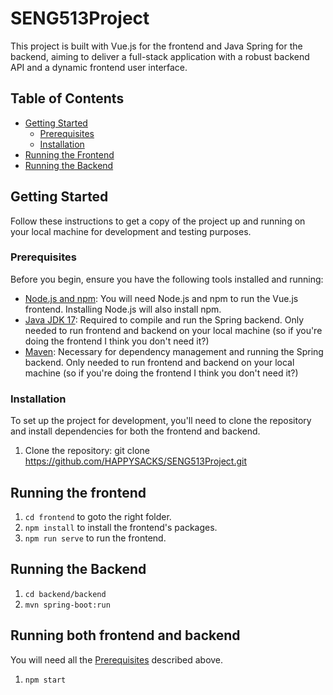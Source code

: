 # SENG513Project

This project is built with Vue.js for the frontend and Java Spring for the backend, aiming to deliver a full-stack application with a robust backend API and a dynamic frontend user interface.

## Table of Contents

- [Getting Started](#getting-started)
  - [Prerequisites](#prerequisites)
  - [Installation](#installation)
- [Running the Frontend](#running-the-frontend)
- [Running the Backend](#running-the-backend)


## Getting Started

Follow these instructions to get a copy of the project up and running on your local machine for development and testing purposes.

### Prerequisites

Before you begin, ensure you have the following tools installed and running:

- [Node.js and npm](https://nodejs.org/en/): You will need Node.js and npm to run the Vue.js frontend. Installing Node.js will also install npm.
- [Java JDK 17](https://www.oracle.com/java/technologies/javase-jdk11-downloads.html): Required to compile and run the Spring backend. Only needed to run frontend and backend on your local machine (so if you're doing the frontend I think you don't need it?)
- [Maven](https://maven.apache.org/): Necessary for dependency management and running the Spring backend. Only needed to run frontend and backend on your local machine (so if you're doing the frontend I think you don't need it?)

### Installation

To set up the project for development, you'll need to clone the repository and install dependencies for both the frontend and backend.

1. Clone the repository:
   git clone https://github.com/HAPPYSACKS/SENG513Project.git

## Running the frontend

1. `cd frontend` to goto the right folder.
2. `npm install` to install the frontend's packages.
3. `npm run serve` to run the frontend.

## Running the Backend

1. `cd backend/backend`
2. `mvn spring-boot:run`

## Running both frontend and backend

You will need all the [Prerequisites](#prerequisites) described above.

1. `npm start`
